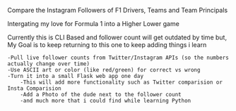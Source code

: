 Compare the Instagram Followers of F1 Drivers, Teams and Team Principals

Intergating my love for Formula 1 into a Higher Lower game

Currently this is CLI Based and follower count will get outdated by time but,
My Goal is to keep returning to this one to keep adding things i learn

    -Pull live follower counts from Twitter/Instagram APIs (so the numbers actually change over time)
    -Use ASCII art or color (like red/green) for correct vs wrong
    -Turn it into a small Flask web app one day
        -This will add more functionality such as Twitter comparision or Insta Comparision
        -Add a Photo of the dude next to the follower count 
        -and much more that i could find while learning Python